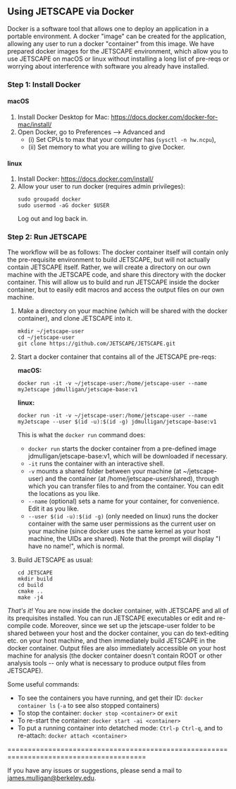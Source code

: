 ## Using JETSCAPE via Docker

Docker is a software tool that allows one to deploy an application in a portable environment. 
A docker "image" can be created for the application, allowing any user to run a docker "container" from this image.
We have prepared docker images for the JETSCAPE environment, which allow you to use JETSCAPE on macOS or linux without
installing a long list of pre-reqs or worrying about interference with software you already have installed.

### Step 1: Install Docker

#### macOS

1. Install Docker Desktop for Mac: https://docs.docker.com/docker-for-mac/install/
2. Open Docker, go to Preferences --> Advanced and 
    - (i) Set CPUs to max that your computer has (`sysctl -n hw.ncpu`),
    - (ii) Set memory to what you are willing to give Docker.

#### linux

1. Install Docker: https://docs.docker.com/install/
2. Allow your user to run docker (requires admin privileges): 
    ```
    sudo groupadd docker
    sudo usermod -aG docker $USER
    ```
    Log out and log back in.

### Step 2: Run JETSCAPE

The workflow will be as follows: The docker container itself will contain only the pre-requisite environment to build JETSCAPE, but will not actually contain JETSCAPE itself. Rather, we will create a directory on our own machine with the JETSCAPE code, and share this directory with the docker container. This will allow us to build and run JETSCAPE inside the docker container, but to easily edit macros and access the output files on our own machine. 

1. Make a directory on your machine (which will be shared with the docker container), and clone JETSCAPE into it. 
    ```
    mkdir ~/jetscape-user
    cd ~/jetscape-user
    git clone https://github.com/JETSCAPE/JETSCAPE.git
    ```

2. Start a docker container that contains all of the JETSCAPE pre-reqs: 

    **macOS:**
    ```
    docker run -it -v ~/jetscape-user:/home/jetscape-user --name myJetscape jdmulligan/jetscape-base:v1
    ```
    
    **linux:**
    ```
    docker run -it -v ~/jetscape-user:/home/jetscape-user --name myJetscape --user $(id -u):$(id -g) jdmulligan/jetscape-base:v1
    ```

    This is what the `docker run` command does:
    - `docker run` starts the docker container from a pre-defined image jdmulligan/jetscape-base:v1, which will be downloaded if necessary.
    - `-it` runs the container with an interactive shell.
    - `-v` mounts a shared folder between your machine (at ~/jetscape-user) and the container (at /home/jetscape-user/shared), through which you can transfer files to and from the container. You can edit the locations as you like.
    - `--name` (optional) sets a name for your container, for convenience. Edit it as you like.
    - `--user $(id -u):$(id -g)` (only needed on linux) runs the docker container with the same user permissions as the current user on your machine (since docker uses the same kernel as your host machine, the UIDs are shared). Note that the prompt will display "I have no name!", which is normal.

3. Build JETSCAPE as usual:
    ```
    cd JETSCAPE
    mkdir build
    cd build
    cmake ..
    make -j4
    ```

*That's it!* You are now inside the docker container, with JETSCAPE and all of its prequisites installed. You can run JETSCAPE executables or edit and re-compile code. Moreover, since we set up the jetscape-user folder to be shared between your host and the docker container, you can do text-editing etc. on your host machine, and then immediately build JETSCAPE in the docker container. Output files are also immediately accessible on your host machine for analysis (the docker container doesn't contain ROOT or other analysis tools -- only what is necessary to produce output files from JETSCAPE).

Some useful commands:
- To see the containers you have running, and get their ID: `docker container ls` (`-a` to see also stopped containers)
- To stop the container: `docker stop <container>` or `exit`
- To re-start the container: `docker start -ai <container>`
- To put a running container into detatched mode: `Ctrl-p Ctrl-q`, and to re-attach: `docker attach <container>` 

========================================================================================

If you have any issues or suggestions, please send a mail to james.mulligan@berkeley.edu.
